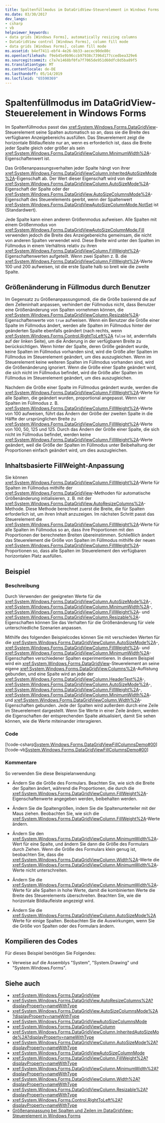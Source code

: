 ```yaml
---
title: Spaltenfüllmodus im DataGridView-Steuerelement in Windows Forms
ms.date: 03/30/2017
dev_langs:
- csharp
- vb
helpviewer_keywords:
- data grids [Windows Forms], automatically resizing columns
- DataGridView control [Windows Forms], column fill mode
- data grids [Windows Forms], column fill mode
ms.assetid: b4ef7411-ebf4-4e26-bb33-aecec90de80c
ms.openlocfilehash: f9eb45e9b96ccb97938c7396d177ccedbea329e6
ms.sourcegitcommit: c7a7e1468bf0fa7f7065de951d60dfc8d5ba89f5
ms.translationtype: MT
ms.contentlocale: de-DE
ms.lasthandoff: 05/14/2019
ms.locfileid: "65590369"
---
```

# <a name="column-fill-mode-in-the-windows-forms-datagridview-control"></a>Spaltenfüllmodus im DataGridView-Steuerelement in Windows Forms
Im Spaltenfüllmodus passt das <xref:System.Windows.Forms.DataGridView>-Steuerelement seine Spalten automatisch so an, dass sie die Breite des verfügbaren Anzeigebereichs ausfüllen. Das Steuerelement zeigt die horizontale Bildlaufleiste nur an, wenn es erforderlich ist, dass die Breite jeder Spalte gleich oder größer als sein <xref:System.Windows.Forms.DataGridViewColumn.MinimumWidth%2A>-Eigenschaftenwert ist.  
  
 Das Größenanpassungsverhalten jeder Spalte hängt von ihrer <xref:System.Windows.Forms.DataGridViewColumn.InheritedAutoSizeMode%2A>-Eigenschaft ab. Der Wert dieser Eigenschaft wird von der <xref:System.Windows.Forms.DataGridViewColumn.AutoSizeMode%2A>-Eigenschaft der Spalte oder der <xref:System.Windows.Forms.DataGridView.AutoSizeColumnsMode%2A>-Eigenschaft des Steuerelements geerbt, wenn der Spaltenwert <xref:System.Windows.Forms.DataGridViewAutoSizeColumnMode.NotSet> ist (Standardwert).  
  
 Jede Spalte kann einen anderen Größenmodus aufweisen. Alle Spalten mit einem Größenmodus von <xref:System.Windows.Forms.DataGridViewAutoSizeColumnMode.Fill> verwenden jedoch die Breite des Anzeigebereichs gemeinsam, die nicht von anderen Spalten verwendet wird. Diese Breite wird unter den Spalten im Füllmodus in einem Verhältnis relativ zu ihren <xref:System.Windows.Forms.DataGridViewColumn.FillWeight%2A>-Eigenschaftenwerten aufgeteilt. Wenn zwei Spalten z. B. die <xref:System.Windows.Forms.DataGridViewColumn.FillWeight%2A>-Werte 100 und 200 aufweisen, ist die erste Spalte halb so breit wie die zweite Spalte.  
  
## <a name="user-resizing-in-fill-mode"></a>Größenänderung in Füllmodus durch Benutzer  
 Im Gegensatz zu Größenanpassungsmodi, die die Größe basierend die auf dem Zelleninhalt anpassen, verhindert der Füllmodus nicht, dass Benutzer eine Größenänderung von Spalten vornehmen können, die <xref:System.Windows.Forms.DataGridViewColumn.Resizable%2A>-Eigenschaftenwerte von `true` aufweisen. Wenn ein Benutzer die Größe einer Spalte im Füllmodus ändert, werden alle Spalten im Füllmodus hinter der geänderten Spalte ebenfalls geändert (nach rechts, wenn <xref:System.Windows.Forms.Control.RightToLeft%2A> `false` ist, andernfalls auf der linken Seite), um die Änderung in der verfügbaren Breite zu berücksichtigen. Wenn hinter der Spalte, deren Größe geändert wurde, keine Spalten im Füllmodus vorhanden sind, wird die Größe aller Spalten im Füllmodus im Steuerelement geändert, um dies auszugleichen. Wenn im Steuerelement keine weiteren Spalten im Füllmodus vorhanden sind, wird die Größenänderung ignoriert. Wenn die Größe einer Spalte geändert wird, die sich nicht im Füllmodus befindet, wird die Größe aller Spalten im Füllmodus im Steuerelement geändert, um dies auszugleichen.  
  
 Nachdem die Größe einer Spalte im Füllmodus geändert wurde, werden die <xref:System.Windows.Forms.DataGridViewColumn.FillWeight%2A>-Werte für alle Spalten, die geändert wurden, proportional angepasst. Wenn vier Spalten im Füllmodus z. B. <xref:System.Windows.Forms.DataGridViewColumn.FillWeight%2A>-Werte von 100 aufweisen, führt das Ändern der Größe der zweiten Spalte in die Hälfte der ursprünglichen Breite zu <xref:System.Windows.Forms.DataGridViewColumn.FillWeight%2A>-Werte von 100, 50, 125 und 125. Durch das Ändern der Größe einer Spalte, die sich nicht im Füllmodus befindet, werden keine <xref:System.Windows.Forms.DataGridViewColumn.FillWeight%2A>-Werte geändert, weil die Größe der Spalten im Füllmodus unter Beibehaltung der Proportionen einfach geändert wird, um dies auszugleichen.  
  
## <a name="content-based-fillweight-adjustment"></a>Inhaltsbasierte FillWeight-Anpassung  
 Sie können <xref:System.Windows.Forms.DataGridViewColumn.FillWeight%2A>-Werte für Spalten im Füllmodus mithilfe der <xref:System.Windows.Forms.DataGridView>-Methoden für automatische Größenänderung initialisieren, z. B. mit der <xref:System.Windows.Forms.DataGridView.AutoResizeColumns%2A>-Methode. Diese Methode berechnet zuerst die Breite, die für Spalten erforderlich ist, um ihren Inhalt anzuzeigen. Im nächsten Schritt passt das Steuerelement die <xref:System.Windows.Forms.DataGridViewColumn.FillWeight%2A>-Werte für alle Spalten im Füllmodus so an, dass ihre Proportionen mit den Proportionen der berechneten Breiten übereinstimmen. Schließlich ändert das Steuerelement die Größe von Spalten im Füllmodus mithilfe der neuen <xref:System.Windows.Forms.DataGridViewColumn.FillWeight%2A>-Proportionen so, dass alle Spalten im Steuerelement den verfügbaren horizontalen Platz ausfüllen.  
  
## <a name="example"></a>Beispiel  
  
### <a name="description"></a>Beschreibung  
 Durch Verwenden der geeigneten Werte für die <xref:System.Windows.Forms.DataGridViewColumn.AutoSizeMode%2A>-, <xref:System.Windows.Forms.DataGridViewColumn.MinimumWidth%2A>-, <xref:System.Windows.Forms.DataGridViewColumn.FillWeight%2A>- und <xref:System.Windows.Forms.DataGridViewColumn.Resizable%2A>-Eigenschaften können Sie das Verhalten für die Größenänderung für viele unterschiedliche Szenarien anpassen.  
  
 Mithilfe des folgenden Beispielcodes können Sie mit verschieden Werten für die <xref:System.Windows.Forms.DataGridViewColumn.AutoSizeMode%2A>-, <xref:System.Windows.Forms.DataGridViewColumn.FillWeight%2A>- und <xref:System.Windows.Forms.DataGridViewColumn.MinimumWidth%2A>-Eigenschaften verschiedener Spalten experimentieren. In diesem Beispiel wird ein <xref:System.Windows.Forms.DataGridView>-Steuerelement an seine eigene <xref:System.Windows.Forms.DataGridView.Columns%2A>-Auflistung gebunden, und eine Spalte wird an jede der <xref:System.Windows.Forms.DataGridViewColumn.HeaderText%2A>-, <xref:System.Windows.Forms.DataGridViewColumn.AutoSizeMode%2A>-, <xref:System.Windows.Forms.DataGridViewColumn.FillWeight%2A>-, <xref:System.Windows.Forms.DataGridViewColumn.MinimumWidth%2A>- und <xref:System.Windows.Forms.DataGridViewColumn.Width%2A>-Eigenschaften gebunden. Jede der Spalten wird außerdem durch eine Zeile im Steuerelement dargestellt. Wenn Sie Werte in einer Zeile ändern, werden die Eigenschaften der entsprechenden Spalte aktualisiert, damit Sie sehen können, wie die Werte miteinander interagieren.  
  
### <a name="code"></a>Code  
 [!code-csharp[System.Windows.Forms.DataGridViewFillColumnsDemo#00](~/samples/snippets/csharp/VS_Snippets_Winforms/System.Windows.Forms.DataGridViewFillColumnsDemo/CS/fillcolumns.cs#00)]
 [!code-vb[System.Windows.Forms.DataGridViewFillColumnsDemo#00](~/samples/snippets/visualbasic/VS_Snippets_Winforms/System.Windows.Forms.DataGridViewFillColumnsDemo/vb/fillcolumns.vb#00)]  
  
### <a name="comments"></a>Kommentare  
 So verwenden Sie diese Beispielanwendung:  
  
- Ändern Sie die Größe des Formulars. Beachten Sie, wie sich die Breite der Spalten ändert, während die Proportionen, die durch die <xref:System.Windows.Forms.DataGridViewColumn.FillWeight%2A>-Eigenschaftenwerte angegeben werden, beibehalten werden.  
  
- Ändern Sie die Spaltengrößen, indem Sie die Spaltenunterteiler mit der Maus ziehen. Beobachten Sie, wie sich die <xref:System.Windows.Forms.DataGridViewColumn.FillWeight%2A>-Werte ändern.  
  
- Ändern Sie den <xref:System.Windows.Forms.DataGridViewColumn.MinimumWidth%2A>-Wert für eine Spalte, und ändern Sie dann die Größe des Formulars durch Ziehen. Wenn die Größe des Formulars klein genug ist, beobachten Sie, dass die <xref:System.Windows.Forms.DataGridViewColumn.Width%2A>-Werte die <xref:System.Windows.Forms.DataGridViewColumn.MinimumWidth%2A>-Werte nicht unterschreiten.  
  
- Ändern Sie die <xref:System.Windows.Forms.DataGridViewColumn.MinimumWidth%2A>-Werte für alle Spalten in hohe Werte, damit die kombinierten Werte die Breite des Steuerelements überschreiten. Beachten Sie, wie die horizontale Bildlaufleiste angezeigt wird.  
  
- Ändern Sie die <xref:System.Windows.Forms.DataGridViewColumn.AutoSizeMode%2A> Werte für einige Spalten. Beobachten Sie die Auswirkungen, wenn Sie die Größe von Spalten oder des Formulars ändern.  
  
## <a name="compiling-the-code"></a>Kompilieren des Codes  
 Für dieses Beispiel benötigen Sie Folgendes:  
  
- Verweise auf die Assemblys "System", "System.Drawing" und "System.Windows.Forms".  
  
## <a name="see-also"></a>Siehe auch

- <xref:System.Windows.Forms.DataGridView>
- <xref:System.Windows.Forms.DataGridView.AutoResizeColumns%2A?displayProperty=nameWithType>
- <xref:System.Windows.Forms.DataGridView.AutoSizeColumnsMode%2A?displayProperty=nameWithType>
- <xref:System.Windows.Forms.DataGridViewAutoSizeColumnsMode>
- <xref:System.Windows.Forms.DataGridViewColumn>
- <xref:System.Windows.Forms.DataGridViewColumn.InheritedAutoSizeMode%2A?displayProperty=nameWithType>
- <xref:System.Windows.Forms.DataGridViewColumn.AutoSizeMode%2A?displayProperty=nameWithType>
- <xref:System.Windows.Forms.DataGridViewAutoSizeColumnMode>
- <xref:System.Windows.Forms.DataGridViewColumn.FillWeight%2A?displayProperty=nameWithType>
- <xref:System.Windows.Forms.DataGridViewColumn.MinimumWidth%2A?displayProperty=nameWithType>
- <xref:System.Windows.Forms.DataGridViewColumn.Width%2A?displayProperty=nameWithType>
- <xref:System.Windows.Forms.DataGridViewColumn.Resizable%2A?displayProperty=nameWithType>
- <xref:System.Windows.Forms.Control.RightToLeft%2A?displayProperty=nameWithType>
- [Größenanpassung bei Spalten und Zeilen im DataGridView-Steuerelement in Windows Forms](resizing-columns-and-rows-in-the-windows-forms-datagridview-control.md)
